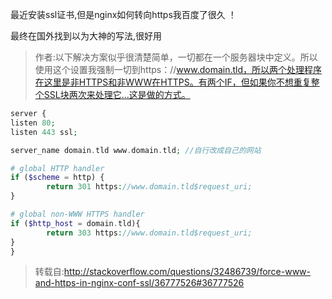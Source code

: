 最近安装ssl证书,但是nginx如何转向https我百度了很久 ！

最终在国外找到以为大神的写法,很好用 
>作者:以下解决方案似乎很清楚简单，一切都在一个服务器块中定义。所以使用这个设置我强制一切到https：//www.domain.tld，所以两个处理程序在这里是非HTTPS和非WWW在HTTPS。有两个IF，但如果你不想重复整个SSL块两次来处理它...这是做的方式。
```php
server {
listen 80;
listen 443 ssl;

server_name domain.tld www.domain.tld; //自行改成自己的网站

# global HTTP handler
if ($scheme = http) {
        return 301 https://www.domain.tld$request_uri;
}

# global non-WWW HTTPS handler
if ($http_host = domain.tld){
        return 303 https://www.domain.tld$request_uri;
}
}
```
>转载自:http://stackoverflow.com/questions/32486739/force-www-and-https-in-nginx-conf-ssl/36777526#36777526
